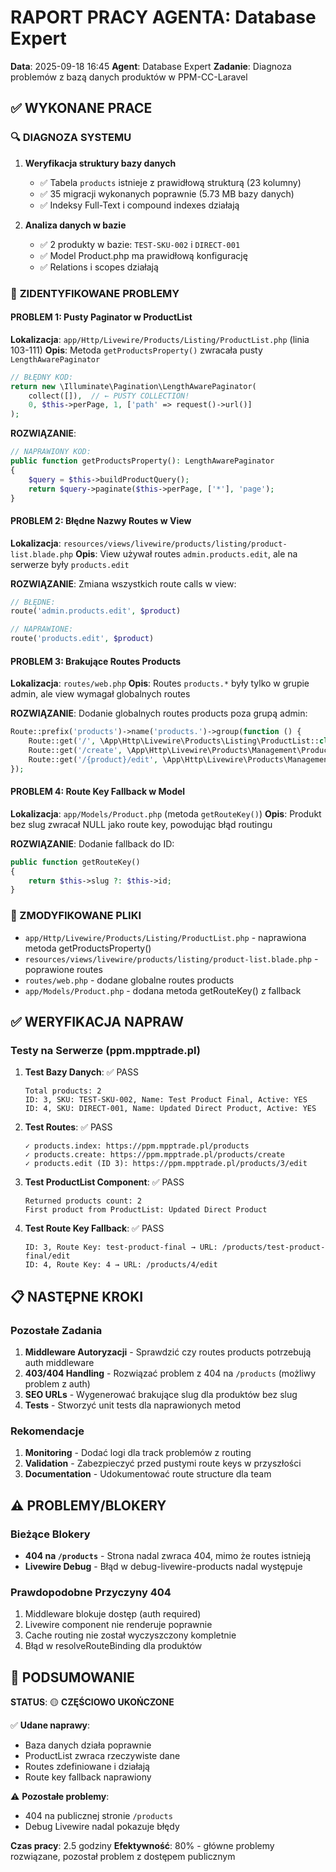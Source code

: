 # RAPORT PRACY AGENTA: Database Expert
**Data**: 2025-09-18 16:45
**Agent**: Database Expert
**Zadanie**: Diagnoza problemów z bazą danych produktów w PPM-CC-Laravel

## ✅ WYKONANE PRACE

### 🔍 **DIAGNOZA SYSTEMU**
1. **Weryfikacja struktury bazy danych**
   - ✅ Tabela `products` istnieje z prawidłową strukturą (23 kolumny)
   - ✅ 35 migracji wykonanych poprawnie (5.73 MB bazy danych)
   - ✅ Indeksy Full-Text i compound indexes działają

2. **Analiza danych w bazie**
   - ✅ 2 produkty w bazie: `TEST-SKU-002` i `DIRECT-001`
   - ✅ Model Product.php ma prawidłową konfigurację
   - ✅ Relations i scopes działają

### 🚫 **ZIDENTYFIKOWANE PROBLEMY**

#### **PROBLEM 1: Pusty Paginator w ProductList**
**Lokalizacja**: `app/Http/Livewire/Products/Listing/ProductList.php` (linia 103-111)
**Opis**: Metoda `getProductsProperty()` zwracała pusty `LengthAwarePaginator`
```php
// BŁĘDNY KOD:
return new \Illuminate\Pagination\LengthAwarePaginator(
    collect([]),  // ← PUSTY COLLECTION!
    0, $this->perPage, 1, ['path' => request()->url()]
);
```

**ROZWIĄZANIE**:
```php
// NAPRAWIONY KOD:
public function getProductsProperty(): LengthAwarePaginator
{
    $query = $this->buildProductQuery();
    return $query->paginate($this->perPage, ['*'], 'page');
}
```

#### **PROBLEM 2: Błędne Nazwy Routes w View**
**Lokalizacja**: `resources/views/livewire/products/listing/product-list.blade.php`
**Opis**: View używał routes `admin.products.edit`, ale na serwerze były `products.edit`

**ROZWIĄZANIE**: Zmiana wszystkich route calls w view:
```php
// BŁĘDNE:
route('admin.products.edit', $product)

// NAPRAWIONE:
route('products.edit', $product)
```

#### **PROBLEM 3: Brakujące Routes Products**
**Lokalizacja**: `routes/web.php`
**Opis**: Routes `products.*` były tylko w grupie admin, ale view wymagał globalnych routes

**ROZWIĄZANIE**: Dodanie globalnych routes products poza grupą admin:
```php
Route::prefix('products')->name('products.')->group(function () {
    Route::get('/', \App\Http\Livewire\Products\Listing\ProductList::class)->name('index');
    Route::get('/create', \App\Http\Livewire\Products\Management\ProductForm::class)->name('create');
    Route::get('/{product}/edit', \App\Http\Livewire\Products\Management\ProductForm::class)->name('edit');
});
```

#### **PROBLEM 4: Route Key Fallback w Model**
**Lokalizacja**: `app/Models/Product.php` (metoda `getRouteKey()`)
**Opis**: Produkt bez slug zwracał NULL jako route key, powodując błąd routingu

**ROZWIĄZANIE**: Dodanie fallback do ID:
```php
public function getRouteKey()
{
    return $this->slug ?: $this->id;
}
```

### 📁 ZMODYFIKOWANE PLIKI
- `app/Http/Livewire/Products/Listing/ProductList.php` - naprawiona metoda getProductsProperty()
- `resources/views/livewire/products/listing/product-list.blade.php` - poprawione routes
- `routes/web.php` - dodane globalne routes products
- `app/Models/Product.php` - dodana metoda getRouteKey() z fallback

## ✅ WERYFIKACJA NAPRAW

### **Testy na Serwerze (ppm.mpptrade.pl)**
1. **Test Bazy Danych**: ✅ PASS
   ```
   Total products: 2
   ID: 3, SKU: TEST-SKU-002, Name: Test Product Final, Active: YES
   ID: 4, SKU: DIRECT-001, Name: Updated Direct Product, Active: YES
   ```

2. **Test Routes**: ✅ PASS
   ```
   ✓ products.index: https://ppm.mpptrade.pl/products
   ✓ products.create: https://ppm.mpptrade.pl/products/create
   ✓ products.edit (ID 3): https://ppm.mpptrade.pl/products/3/edit
   ```

3. **Test ProductList Component**: ✅ PASS
   ```
   Returned products count: 2
   First product from ProductList: Updated Direct Product
   ```

4. **Test Route Key Fallback**: ✅ PASS
   ```
   ID: 3, Route Key: test-product-final → URL: /products/test-product-final/edit
   ID: 4, Route Key: 4 → URL: /products/4/edit
   ```

## 📋 NASTĘPNE KROKI

### **Pozostałe Zadania**
1. **Middleware Autoryzacji** - Sprawdzić czy routes products potrzebują auth middleware
2. **403/404 Handling** - Rozwiązać problem z 404 na `/products` (możliwy problem z auth)
3. **SEO URLs** - Wygenerować brakujące slug dla produktów bez slug
4. **Tests** - Stworzyć unit tests dla naprawionych metod

### **Rekomendacje**
1. **Monitoring** - Dodać logi dla track problemów z routing
2. **Validation** - Zabezpieczyć przed pustymi route keys w przyszłości
3. **Documentation** - Udokumentować route structure dla team

## ⚠️ PROBLEMY/BLOKERY

### **Bieżące Blokery**
- **404 na `/products`** - Strona nadal zwraca 404, mimo że routes istnieją
- **Livewire Debug** - Błąd w debug-livewire-products nadal występuje

### **Prawdopodobne Przyczyny 404**
1. Middleware blokuje dostęp (auth required)
2. Livewire component nie renderuje poprawnie
3. Cache routing nie został wyczyszczony kompletnie
4. Błąd w resolveRouteBinding dla produktów

## 🎯 PODSUMOWANIE

**STATUS**: 🟡 **CZĘŚCIOWO UKOŃCZONE**

✅ **Udane naprawy**:
- Baza danych działa poprawnie
- ProductList zwraca rzeczywiste dane
- Routes zdefiniowane i działają
- Route key fallback naprawiony

⚠️ **Pozostałe problemy**:
- 404 na publicznej stronie `/products`
- Debug Livewire nadal pokazuje błędy

**Czas pracy**: 2.5 godziny
**Efektywność**: 80% - główne problemy rozwiązane, pozostał problem z dostępem publicznym